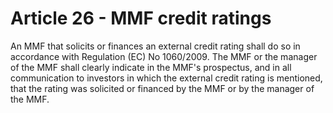 # Article 26 - MMF credit ratings


An MMF that solicits or finances an external credit rating shall do so in accordance with Regulation (EC) No 1060/2009. The MMF or the manager of the MMF shall clearly indicate in the MMF's prospectus, and in all communication to investors in which the external credit rating is mentioned, that the rating was solicited or financed by the MMF or by the manager of the MMF.
